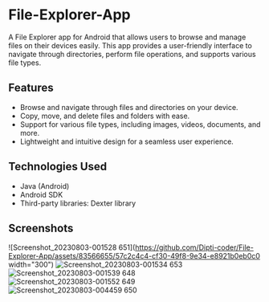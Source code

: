 # File-Explorer-App  
A File Explorer app for Android that allows users to browse and manage files on their devices easily. This app provides a user-friendly interface to navigate through directories, perform file operations, and supports various file types.

## Features

- Browse and navigate through files and directories on your device.
- Copy, move, and delete files and folders with ease.
- Support for various file types, including images, videos, documents, and more.
- Lightweight and intuitive design for a seamless user experience.

## Technologies Used

- Java (Android)
- Android SDK
- Third-party libraries: Dexter library

## Screenshots

![Screenshot_20230803-001528 651](https://github.com/Dipti-coder/File-Explorer-App/assets/83566655/57c2c4c4-cf30-49f8-9e34-e8921b0eb0c0 width="300")
![Screenshot_20230803-001534 653](https://github.com/Dipti-coder/File-Explorer-App/assets/83566655/101acfca-fb3f-4311-9c5f-85a4d6dabfc8)
![Screenshot_20230803-001539 648](https://github.com/Dipti-coder/File-Explorer-App/assets/83566655/9e0e3b4f-11e9-466d-9f58-0f74180c0f5b)
![Screenshot_20230803-001552 649](https://github.com/Dipti-coder/File-Explorer-App/assets/83566655/8d321ab2-ec28-4337-bdc1-4c870d959abb)
![Screenshot_20230803-004459 650](https://github.com/Dipti-coder/File-Explorer-App/assets/83566655/fad28252-e916-42bb-b756-7174a481c1b3)
